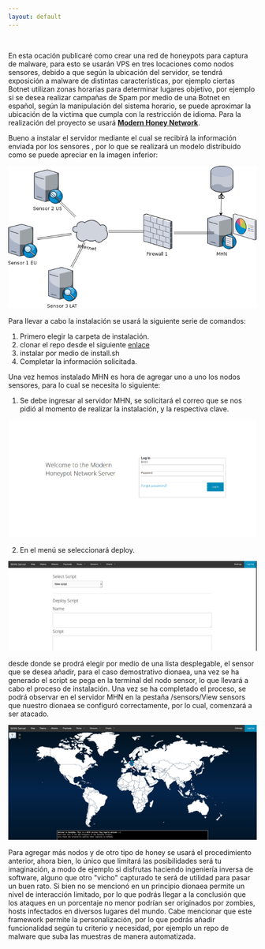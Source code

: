 ```yaml
---
layout: default
---
```


<br>

En esta ocación publicaré como crear una red de honeypots para captura de malware,
para esto se usarán VPS en tres locaciones como nodos sensores, debido a que
según la ubicación del servidor, se tendrá exposición a malware de distintas características,
por ejemplo ciertas Botnet utilizan zonas horarias para determinar lugares objetivo, por
ejemplo si se desea realizar campañas de Spam por medio de una Botnet en español, según
la manipulación del sistema horario, se puede aproximar la ubicación de la victima que
cumpla con la restricción de idioma. Para la realización del proyecto se usará
[**Modern Honey Network**](https://github.com/threatstream/mhn).

Bueno a instalar el servidor mediante el cual se recibirá la información enviada por los sensores
, por lo que se realizará un modelo distribuido como se puede apreciar en la imagen inferior:

![](/assets/img/network.png)

Para llevar a cabo la instalación se usará la siguiente serie de comandos:

1.  Primero elegir la carpeta de instalación.
2.  clonar el repo desde el siguiente  [enlace](https://github.com/takionExMachina/mhn)
3.  instalar por medio de install.sh
4.  Completar la información solicitada.

Una vez hemos instalado MHN es hora de agregar uno a uno los nodos sensores, para lo cual se
necesita lo siguiente:

1. Se debe ingresar al servidor MHN, se solicitará el correo que se nos pidió al momento de
realizar la instalación, y la respectiva clave.

![](/assets/img/login.png)

2. En el menú se seleccionará deploy.

![](/assets/img/deploy.png)

desde donde se prodrá elegir por medio de una lista desplegable, el sensor que se desea
añadir, para el caso demostrativo dionaea, una vez se ha generado el script se pega en la
terminal del nodo sensor, lo que llevará a cabo el proceso de instalación. Una vez se ha
completado el proceso, se podrá observar en el servidor MHN en la pestaña /sensors/View sensors
que nuestro dionaea se configuró correctamente, por lo cual, comenzará a ser atacado.

![](/assets/img/map.png)

Para agregar más nodos y de otro tipo de honey se usará el procedimiento anterior, ahora bien,
lo único que limitará las posibilidades será tu imaginación, a modo de ejemplo si disfrutas haciendo
ingeniería inversa de software, alguno que otro "vicho" capturado te será de utilidad para pasar un
buen rato. Si bien no se mencionó en un principio dionaea permite un nivel de interacción limitado,
por lo que podrás llegar a la conclusión que los ataques en un porcentaje no menor podrían ser
originados por zombies, hosts infectados en diversos lugares del mundo. Cabe mencionar que este
framework permite la personalización, por lo que podrás añadir funcionalidad según tu criterio y
necesidad, por ejemplo un repo de malware que suba las muestras de manera automatizada.
